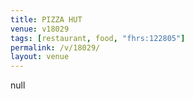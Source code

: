 ```yaml
---
title: PIZZA HUT
venue: v18029
tags: [restaurant, food, "fhrs:122805"]
permalink: /v/18029/
layout: venue
---
```

null